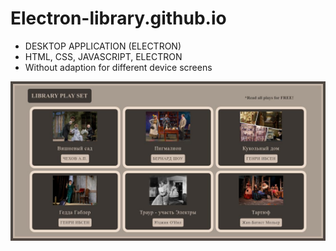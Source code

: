 # Electron-library.github.io 

- DESKTOP APPLICATION (ELECTRON)
- HTML, CSS, JAVASCRIPT, ELECTRON
- Without adaption for different device screens

![Screenshot](https://github.com/Elena5585/Electron-library.github.io/blob/main/screenshot.jpg)

